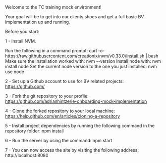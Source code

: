 Welcome to the TC training mock environment!

Your goal will be to get into our clients shoes and get a full basic BV implementation up and running.

Before you start:

1 - Install NVM. 

Run the following in a command prompt: curl -o- https://raw.githubusercontent.com/creationix/nvm/v0.33.0/install.sh | bash
Make sure the installation worked with: nvm --version
Install node with: nvm install node
Set the current node version to the one you just installed: nvm use node

2 - Set up a Github account to use for BV related projects: https://github.com/

3 - Fork the git repository to your profile: https://github.com/adrianhintze/ie-onboarding-mock-implementation

4 - Clone the forked repository to your local machine: https://help.github.com/en/articles/cloning-a-repository

5 - Install project dependencies by running the following command in the repository folder: npm install

6 - Run the server by using the command: npm start

7 - You can now access the site by visiting the following address: http://localhost:8080